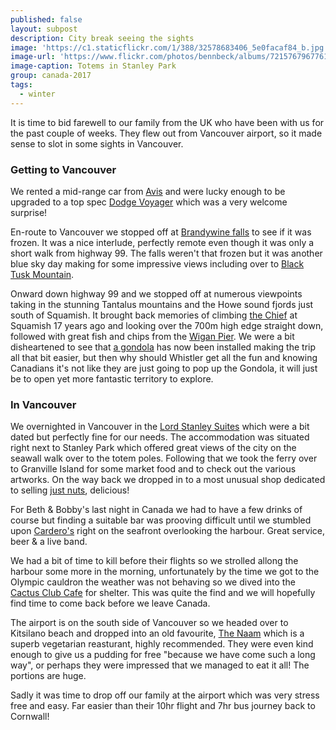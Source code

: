 ```yaml
---
published: false
layout: subpost
description: City break seeing the sights
image: 'https://c1.staticflickr.com/1/388/32578683406_5e0facaf84_b.jpg'
image-url: 'https://www.flickr.com/photos/bennbeck/albums/72157679677610576'
image-caption: Totems in Stanley Park
group: canada-2017
tags:
  - winter
---
```

It is time to bid farewell to our family from the UK who have been with us for the past couple of weeks. They flew out from Vancouver airport, so it made sense to slot in some sights in Vancouver.

### Getting to Vancouver

We rented a mid-range car from [Avis](https://www.avis.co.uk/) and were lucky enough to be upgraded to a top spec [Dodge Voyager](https://www.dodge.ca/en/journey/overview) which was a very welcome surprise!

En-route to Vancouver we stopped off at [Brandywine falls](http://www.env.gov.bc.ca/bcparks/explore/parkpgs/brandywine_falls/) to see if it was frozen. It was a nice interlude, perfectly remote even though it was only a short walk from highway 99. The falls weren't that frozen but it was another blue sky day making for some impressive views including over to [Black Tusk Mountain](https://www.vancouvertrails.com/trails/black-tusk/).

Onward down highway 99 and we stopped off at numerous viewpoints taking in the stunning Tantalus mountains and the Howe sound fjords just south of Squamish. It brought back memories of climbing [the Chief](https://www.vancouvertrails.com/trails/stawamus-chief/) at Squamish 17 years ago and looking over the 700m high edge straight down, followed with great fish and chips from the [Wigan Pier](http://wiganpier.ca/). We were a bit disheartened to see that [a gondola](https://www.seatoskygondola.com/) has now been installed making the trip all that bit easier, but then why should Whistler get all the fun and knowing Canadians it's not like they are just going to pop up the Gondola, it will just be to open yet more fantastic territory to explore.

### In Vancouver

We overnighted in Vancouver in the [Lord Stanley Suites](http://www.lordstanley.com/) which were a bit dated but perfectly fine for our needs. The accommodation was situated right next to Stanley Park which offered great views of the city on the seawall walk over to the totem poles. Following that we took the ferry over to Granville Island for some market food and to check out the various artworks. On the way back we dropped in to a most unusual shop dedicated to selling [just nuts](https://flic.kr/p/QsEmjV), delicious!

For Beth & Bobby's last night in Canada we had to have a few drinks of course but finding a suitable bar was prooving difficult until we stumbled upon [Cardero's](https://www.vancouverdine.com/carderos/) right on the seafront overlooking the harbour. Great service, beer & a live band.

We had a bit of time to kill before their flights so we strolled allong the harbour some more in the morning, unfortunately by the time we got to the Olympic cauldron the weather was not behaving so we dived into the [Cactus Club Cafe](https://www.cactusclubcafe.com/) for shelter. This was quite the find and we will hopefully find time to come back before we leave Canada.

The airport is on the south side of Vancouver so we headed over to Kitsilano beach and dropped into an old favourite, [The Naam](http://www.thenaam.com/) which is a superb vegetarian reasturant, highly recommended. They were even kind enough to give us a pudding for free "because we have come such a long way", or perhaps they were impressed that we managed to eat it all! The portions are huge.

Sadly it was time to drop off our family at the airport which was very stress free and easy. Far easier than their 10hr flight and 7hr bus journey back to Cornwall!
